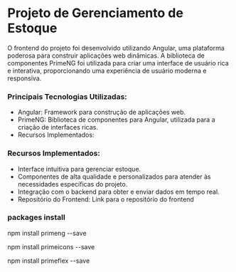 <h1>Projeto de Gerenciamento de Estoque</h1>

<p>O frontend do projeto foi desenvolvido utilizando Angular, uma plataforma poderosa para construir aplicações web dinâmicas. A biblioteca de componentes PrimeNG foi utilizada para criar uma interface de usuário rica e interativa, proporcionando uma experiência de usuário moderna e responsiva.</p>

<h3>Principais Tecnologias Utilizadas:</h3>
<ul>
<li>Angular: Framework para construção de aplicações web.</li>
<li>PrimeNG: Biblioteca de componentes para Angular, utilizada para a criação de interfaces ricas.</li>
<li>Recursos Implementados:</li>
</ul>

<h3>Recursos Implementados:</h3>
<ul>
<li>Interface intuitiva para gerenciar estoque.</li>
<li>Componentes de alta qualidade e personalizados para atender às necessidades específicas do projeto.</li>
<li>Integração com o backend para obter e enviar dados em tempo real.</li>
<li>Repositório do Frontend: Link para o repositório do frontend</li>
</ul>

<h3>packages install</h3>

<p>npm install primeng --save</p>
<p>npm install primeicons --save</p>
<p>npm install primeflex --save</p>
